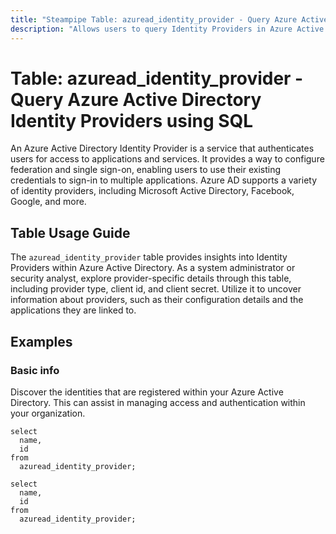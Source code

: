 ```yaml
---
title: "Steampipe Table: azuread_identity_provider - Query Azure Active Directory Identity Providers using SQL"
description: "Allows users to query Identity Providers in Azure Active Directory, specifically configuration details and entity information, providing insights into single sign-on setup and identity federation."
---
```


# Table: azuread_identity_provider - Query Azure Active Directory Identity Providers using SQL

An Azure Active Directory Identity Provider is a service that authenticates users for access to applications and services. It provides a way to configure federation and single sign-on, enabling users to use their existing credentials to sign-in to multiple applications. Azure AD supports a variety of identity providers, including Microsoft Active Directory, Facebook, Google, and more.

## Table Usage Guide

The `azuread_identity_provider` table provides insights into Identity Providers within Azure Active Directory. As a system administrator or security analyst, explore provider-specific details through this table, including provider type, client id, and client secret. Utilize it to uncover information about providers, such as their configuration details and the applications they are linked to.

## Examples

### Basic info
Discover the identities that are registered within your Azure Active Directory. This can assist in managing access and authentication within your organization.

```sql+postgres
select
  name,
  id
from
  azuread_identity_provider;
```

```sql+sqlite
select
  name,
  id
from
  azuread_identity_provider;
```